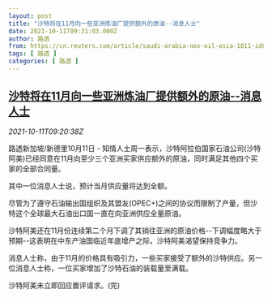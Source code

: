 ```yaml
---
layout: post
title: "沙特将在11月向一些亚洲炼油厂提供额外的原油--消息人士"
date: 2021-10-11T09:31:03.000Z
author: 路透
from: https://cn.reuters.com/article/saudi-arabia-nov-oil-asia-1011-idCNKBS2H10V6
tags: [ 路透 ]
categories: [ 路透 ]
---
```

<!--1633944663000-->
[沙特将在11月向一些亚洲炼油厂提供额外的原油--消息人士](https://cn.reuters.com/article/saudi-arabia-nov-oil-asia-1011-idCNKBS2H10V6)
------

<div>
<div><i>2021-10-11T09:20:38Z</i></div><p>路透新加坡/新德里10月11日 - 知情人士周一表示，沙特阿拉伯国家石油公司(沙特阿美)已经同意在11月向至少三个亚洲买家供应额外的原油，同时满足其他四个买家的全部合同量。</p><p>其中一位消息人士说，预计当月供应量将达到全额。</p><p>尽管为了遵守石油输出国组织及其盟友(OPEC+)之间的协议而限制了产量，但沙特这个全球最大石油出口国一直在向亚洲供应全量原油。</p><p>沙特阿美还在11月份连续第二个月下调了其销往亚洲的原油价格--下调幅度略大于预期--这表明在中东产油国临近年底增产之际，沙特阿美渴望保持竞争力。</p><p>消息人士称，由于11月的价格具有吸引力，一些买家接受了额外的沙特供应。另一位消息人士称，一位买家增加了沙特石油的装载量至满载。</p><p>沙特阿美未立即回应置评请求。(完)</p>
</div>
